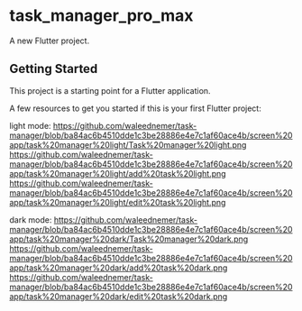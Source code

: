 # task_manager_pro_max

A new Flutter project.

## Getting Started

This project is a starting point for a Flutter application.

A few resources to get you started if this is your first Flutter project:

light mode:
https://github.com/waleednemer/task-manager/blob/ba84ac6b4510dde1c3be28886e4e7c1af60ace4b/screen%20app/task%20manager%20light/Task%20manager%20light.png
https://github.com/waleednemer/task-manager/blob/ba84ac6b4510dde1c3be28886e4e7c1af60ace4b/screen%20app/task%20manager%20light/add%20task%20light.png
https://github.com/waleednemer/task-manager/blob/ba84ac6b4510dde1c3be28886e4e7c1af60ace4b/screen%20app/task%20manager%20light/edit%20task%20light.png

dark mode:
https://github.com/waleednemer/task-manager/blob/ba84ac6b4510dde1c3be28886e4e7c1af60ace4b/screen%20app/task%20manager%20dark/Task%20manager%20dark.png
https://github.com/waleednemer/task-manager/blob/ba84ac6b4510dde1c3be28886e4e7c1af60ace4b/screen%20app/task%20manager%20dark/add%20task%20dark.png
https://github.com/waleednemer/task-manager/blob/ba84ac6b4510dde1c3be28886e4e7c1af60ace4b/screen%20app/task%20manager%20dark/edit%20task%20dark.png




